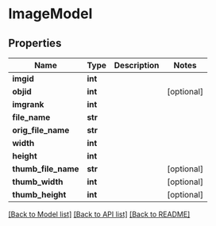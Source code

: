 # ImageModel


## Properties
Name | Type | Description | Notes
------------ | ------------- | ------------- | -------------
**imgid** | **int** |  | 
**objid** | **int** |  | [optional] 
**imgrank** | **int** |  | 
**file_name** | **str** |  | 
**orig_file_name** | **str** |  | 
**width** | **int** |  | 
**height** | **int** |  | 
**thumb_file_name** | **str** |  | [optional] 
**thumb_width** | **int** |  | [optional] 
**thumb_height** | **int** |  | [optional] 

[[Back to Model list]](../README.md#documentation-for-models) [[Back to API list]](../README.md#documentation-for-api-endpoints) [[Back to README]](../README.md)


